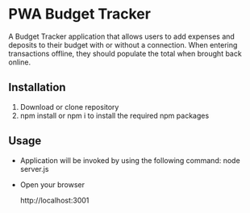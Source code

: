 # PWA Budget Tracker


A Budget Tracker application that allows users to add expenses and deposits to their budget with or without a connection. When entering transactions offline, they should populate the total when brought back online.

## Installation

1. Download or clone repository
2.  npm install or npm i to install the required npm packages

## Usage

* Application will be invoked by using the following command:
  node server.js

* Open your browser
  
  http://localhost:3001

